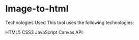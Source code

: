 # Image-to-html
Technologies Used
This tool uses the following technologies:

HTML5
CSS3
JavaScript
Canvas API
